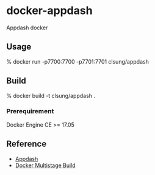 # docker-appdash
Appdash docker 

## Usage
% docker run -p7700:7700 -p7701:7701 clsung/appdash

## Build
% docker build -t clsung/appdash .

### Prerequirement
Docker Engine CE >= 17.05

## Reference
- [Appdash](https://github.com/sourcegraph/appdash)
- [Docker Multistage Build](https://docs.docker.com/engine/userguide/eng-image/multistage-build/)
